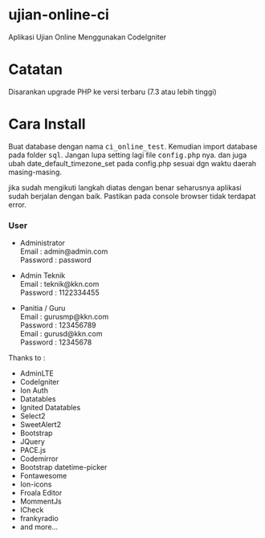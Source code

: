 # ujian-online-ci

Aplikasi Ujian Online Menggunakan CodeIgniter

<h1>Catatan</h1>
<p>Disarankan upgrade PHP ke versi terbaru (7.3 atau lebih tinggi)</p>

<h1>Cara Install</h1>
    Buat database dengan nama <kbd>ci_online_test</kbd>. Kemudian import database pada folder <kbd>sql</kbd>. Jangan lupa setting lagi file <kbd>config.php</kbd> nya. 
    dan juga ubah date_default_timezone_set pada config.php sesuai dgn waktu daerah masing-masing.<br/>

jika sudah mengikuti langkah diatas dengan benar seharusnya aplikasi sudah berjalan dengan baik. Pastikan pada console browser tidak terdapat error.

<h3>User</h3>
<ul>
<li>Administrator <br/> Email : admin@admin.com <br/> Password : password </li> </ul>

<ul>
<li>Admin Teknik <br/> Email : teknik@kkn.com <br/> Password : 1122334455 </li> </ul>

<ul>
<li>Panitia / Guru <br/> Email : gurusmp@kkn.com <br/> Password : 123456789 
                   <br/> Email : gurusd@kkn.com   <br/> Password : 12345678</li>

</ul>

Thanks to :

<ul>
  <li>AdminLTE</li>
<li>CodeIgniter</li>
<li>Ion Auth</li>
<li>Datatables</li>
<li>Ignited Datatables</li>
<li>Select2</li>
<li>SweetAlert2</li>
<li>Bootstrap</li>
<li>JQuery</li>
<li>PACE.js</li>
<li>Codemirror</li>
<li>Bootstrap datetime-picker</li>
<li>Fontawesome</li>
<li>Ion-icons</li>
<li>Froala Editor</li>
<li>MommentJs</li>
<li>ICheck</li>
<li>frankyradio</li>
<li>and more...</li>
</ul>
